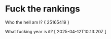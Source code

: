 # Fuck the rankings

Who the hell am I?
{ 25165419 }

What fucking year is it?
[ 2025-04-12T10:13:20Z ]
